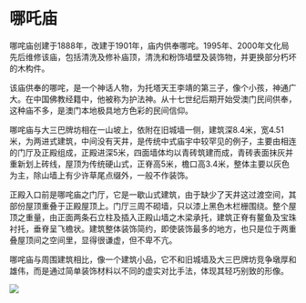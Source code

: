 # 哪吒庙  
哪咤庙创建于1888年，改建于1901年，庙内供奉哪咤。1995年、2000年文化局先后维修该庙，包括清洗及修补庙顶，清洗和粉饰墙壁及装饰物，并更换部分朽坏的木构件。  
  
该庙供奉的哪咤，是一个神话人物，为托塔天王李靖的第三子，像个小孩，神通广大。在中国佛教经籍中，他被称为护法神。从十七世纪后期开始受澳门民间供奉，这种庙不多，是澳门本地极具地方色彩的民间信仰。  
  
哪咤庙与大三巴牌坊相在一山坡上，依附在旧城墙一侧，建筑深8.4米，宽4.51米，为两进式建筑，中间没有天井，是传统中式庙宇中较罕见的例子，主要由相连的门厅及正殿组成，正殿进深5米，四面墙体均以青砖筑建而成，青砖表面抹灰并重新划上砖线，屋顶为传统硬山式，正脊高5米，檐口高3.4米，整体主要以灰色为主，除山墙上有少许草尾点缀外，一般不作装饰。  
  
正殿入口前是哪咤庙之门厅，它是一歇山式建筑，由于缺少了天井这过渡空间，其部份屋顶重叠于正殿屋顶上。门厅三周不砌墙，只以漆上黑色木栏栅围绕。整个屋顶之重量，由正面两条石立柱及插入正殿山墙之木梁承托，建筑正脊有鳌鱼及宝珠衬托，垂脊呈飞檐状。建筑整体装饰简约，即使装饰最多的地方，也只是位于两重叠屋顶间之空间里，显得很谦虚，但不卑不亢。  
  
哪咤庙与周围建筑相比，像一个建筑小品，它不和旧城墙及大三巴牌坊竞争墩厚和雄伟，而是通过简单装饰材料以不同的虚实对比手法，体现其轻巧别致的形像。  
  
![](https://raw.gitmirror.com/szqq0512/Pic/main/img/202201212119259.png)  